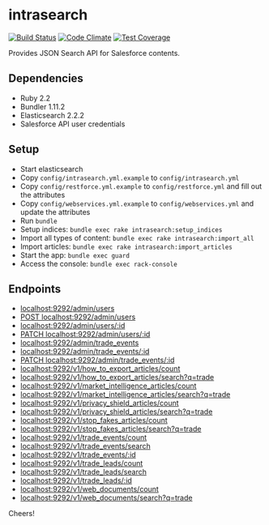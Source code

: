 # intrasearch

[![Build Status](https://travis-ci.org/GovWizely/intrasearch.svg?branch=master)](https://travis-ci.org/GovWizely/intrasearch)
[![Code Climate](https://codeclimate.com/github/GovWizely/intrasearch/badges/gpa.svg)](https://codeclimate.com/github/GovWizely/intrasearch)
[![Test Coverage](https://codeclimate.com/github/GovWizely/intrasearch/badges/coverage.svg)](https://codeclimate.com/github/GovWizely/intrasearch/coverage)

Provides JSON Search API for Salesforce contents.

## Dependencies

- Ruby 2.2
- Bundler 1.11.2
- Elasticsearch 2.2.2
- Salesforce API user credentials

## Setup

- Start elasticsearch
- Copy `config/intrasearch.yml.example` to `config/intrasearch.yml`
- Copy `config/restforce.yml.example` to `config/restforce.yml` and fill out the attributes
- Copy `config/webservices.yml.example` to `config/webservices.yml` and update the attributes
- Run `bundle`
- Setup indices: `bundle exec rake intrasearch:setup_indices`
- Import all types of content: `bundle exec rake intrasearch:import_all`
- Import articles: `bundle exec rake intrasearch:import_articles`
- Start the app: `bundle exec guard`
- Access the console: `bundle exec rack-console`

## Endpoints

- [localhost:9292/admin/users](http://localhost:9292/admin/users)
- [POST localhost:9292/admin/users](http://localhost:9292/admin/users)
- [localhost:9292/admin/users/:id](http://localhost:9292/admin/users/:id)
- [PATCH localhost:9292/admin/users/:id](http://localhost:9292/admin/users/:id)
- [localhost:9292/admin/trade_events](http://localhost:9292/admin/trade_events)
- [localhost:9292/admin/trade_events/:id](http://localhost:9292/admin/trade_events/:id)
- [PATCH localhost:9292/admin/trade_events/:id](http://localhost:9292/admin/trade_events/:id)
- [localhost:9292/v1/how_to_export_articles/count](http://localhost:9292/v1/how_to_export_articles/count)
- [localhost:9292/v1/how_to_export_articles/search?q=trade](http://localhost:9292/v1/how_to_export_articles/search?q=trade)
- [localhost:9292/v1/market_intelligence_articles/count](http://localhost:9292/v1/market_intelligence_articles/count)
- [localhost:9292/v1/market_intelligence_articles/search?q=trade](http://localhost:9292/v1/market_intelligence_articles/search?q=trade)
- [localhost:9292/v1/privacy_shield_articles/count](http://localhost:9292/v1/privacy_shield_articles/count)
- [localhost:9292/v1/privacy_shield_articles/search?q=trade](http://localhost:9292/v1/privacy_shield_articles/search?q=trade)
- [localhost:9292/v1/stop_fakes_articles/count](http://localhost:9292/v1/stop_fakes_articles/count)
- [localhost:9292/v1/stop_fakes_articles/search?q=trade](http://localhost:9292/v1/stop_fakes_articles/search?q=trade)
- [localhost:9292/v1/trade_events/count](http://localhost:9292/v1/trade_events/count)
- [localhost:9292/v1/trade_events/search](http://localhost:9292/v1/trade_events/search?q=trade)
- [localhost:9292/v1/trade_events/:id](http://localhost:9292/v1/trade_events/:id)
- [localhost:9292/v1/trade_leads/count](http://localhost:9292/v1/trade_leads/count)
- [localhost:9292/v1/trade_leads/search](http://localhost:9292/v1/trade_leads/search?q=trade)
- [localhost:9292/v1/trade_leads/:id](http://localhost:9292/v1/trade_leads/:id)
- [localhost:9292/v1/web_documents/count](http://localhost:9292/v1/web_documents/count)
- [localhost:9292/v1/web_documents/search?q=trade](http://localhost:9292/v1/web_documents/search?domain=CHANGEME&q=trade)

Cheers!
